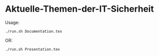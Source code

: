 # Aktuelle-Themen-der-IT-Sicherheit
Usage:
```shell
./run.sh Documentation.tex
```
OR:
```shell
./run.sh Presentation.tex
```
